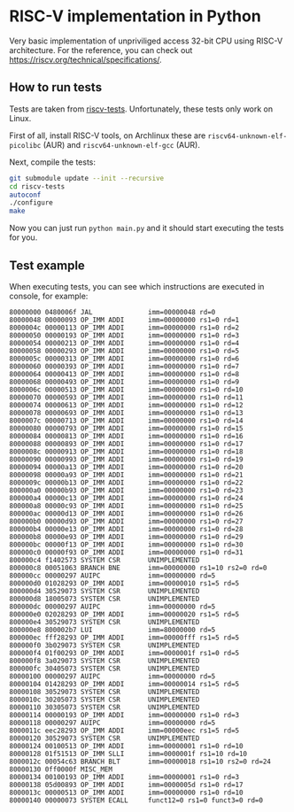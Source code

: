 # RISC-V implementation in Python

Very basic implementation of unpriviliged access 32-bit CPU using RISC-V architecture. For the reference, you can check out https://riscv.org/technical/specifications/.

## How to run tests

Tests are taken from [riscv-tests](https://github.com/riscv/riscv-tests/tree/30e15bf5e7bab7af7153aa9234613b12135304f2). Unfortunately, these tests only work on Linux.

First of all, install RISC-V tools, on Archlinux these are `riscv64-unknown-elf-picolibc` (AUR) and `riscv64-unknown-elf-gcc` (AUR).

Next, compile the tests:

```bash
git submodule update --init --recursive
cd riscv-tests
autoconf
./configure
make
```

Now you can just run `python main.py` and it should start executing the tests for you.

## Test example

When executing tests, you can see which instructions are executed in console, for example:

```
80000000 0480006f JAL              imm=00000048 rd=0
80000048 00000093 OP_IMM ADDI      imm=00000000 rs1=0 rd=1
8000004c 00000113 OP_IMM ADDI      imm=00000000 rs1=0 rd=2
80000050 00000193 OP_IMM ADDI      imm=00000000 rs1=0 rd=3
80000054 00000213 OP_IMM ADDI      imm=00000000 rs1=0 rd=4
80000058 00000293 OP_IMM ADDI      imm=00000000 rs1=0 rd=5
8000005c 00000313 OP_IMM ADDI      imm=00000000 rs1=0 rd=6
80000060 00000393 OP_IMM ADDI      imm=00000000 rs1=0 rd=7
80000064 00000413 OP_IMM ADDI      imm=00000000 rs1=0 rd=8
80000068 00000493 OP_IMM ADDI      imm=00000000 rs1=0 rd=9
8000006c 00000513 OP_IMM ADDI      imm=00000000 rs1=0 rd=10
80000070 00000593 OP_IMM ADDI      imm=00000000 rs1=0 rd=11
80000074 00000613 OP_IMM ADDI      imm=00000000 rs1=0 rd=12
80000078 00000693 OP_IMM ADDI      imm=00000000 rs1=0 rd=13
8000007c 00000713 OP_IMM ADDI      imm=00000000 rs1=0 rd=14
80000080 00000793 OP_IMM ADDI      imm=00000000 rs1=0 rd=15
80000084 00000813 OP_IMM ADDI      imm=00000000 rs1=0 rd=16
80000088 00000893 OP_IMM ADDI      imm=00000000 rs1=0 rd=17
8000008c 00000913 OP_IMM ADDI      imm=00000000 rs1=0 rd=18
80000090 00000993 OP_IMM ADDI      imm=00000000 rs1=0 rd=19
80000094 00000a13 OP_IMM ADDI      imm=00000000 rs1=0 rd=20
80000098 00000a93 OP_IMM ADDI      imm=00000000 rs1=0 rd=21
8000009c 00000b13 OP_IMM ADDI      imm=00000000 rs1=0 rd=22
800000a0 00000b93 OP_IMM ADDI      imm=00000000 rs1=0 rd=23
800000a4 00000c13 OP_IMM ADDI      imm=00000000 rs1=0 rd=24
800000a8 00000c93 OP_IMM ADDI      imm=00000000 rs1=0 rd=25
800000ac 00000d13 OP_IMM ADDI      imm=00000000 rs1=0 rd=26
800000b0 00000d93 OP_IMM ADDI      imm=00000000 rs1=0 rd=27
800000b4 00000e13 OP_IMM ADDI      imm=00000000 rs1=0 rd=28
800000b8 00000e93 OP_IMM ADDI      imm=00000000 rs1=0 rd=29
800000bc 00000f13 OP_IMM ADDI      imm=00000000 rs1=0 rd=30
800000c0 00000f93 OP_IMM ADDI      imm=00000000 rs1=0 rd=31
800000c4 f1402573 SYSTEM CSR       UNIMPLEMENTED
800000c8 00051063 BRANCH BNE       imm=00000000 rs1=10 rs2=0 rd=0
800000cc 00000297 AUIPC            imm=00000000 rd=5
800000d0 01028293 OP_IMM ADDI      imm=00000010 rs1=5 rd=5
800000d4 30529073 SYSTEM CSR       UNIMPLEMENTED
800000d8 18005073 SYSTEM CSR       UNIMPLEMENTED
800000dc 00000297 AUIPC            imm=00000000 rd=5
800000e0 02028293 OP_IMM ADDI      imm=00000020 rs1=5 rd=5
800000e4 30529073 SYSTEM CSR       UNIMPLEMENTED
800000e8 800002b7 LUI              imm=80000000 rd=5
800000ec fff28293 OP_IMM ADDI      imm=00000fff rs1=5 rd=5
800000f0 3b029073 SYSTEM CSR       UNIMPLEMENTED
800000f4 01f00293 OP_IMM ADDI      imm=0000001f rs1=0 rd=5
800000f8 3a029073 SYSTEM CSR       UNIMPLEMENTED
800000fc 30405073 SYSTEM CSR       UNIMPLEMENTED
80000100 00000297 AUIPC            imm=00000000 rd=5
80000104 01428293 OP_IMM ADDI      imm=00000014 rs1=5 rd=5
80000108 30529073 SYSTEM CSR       UNIMPLEMENTED
8000010c 30205073 SYSTEM CSR       UNIMPLEMENTED
80000110 30305073 SYSTEM CSR       UNIMPLEMENTED
80000114 00000193 OP_IMM ADDI      imm=00000000 rs1=0 rd=3
80000118 00000297 AUIPC            imm=00000000 rd=5
8000011c eec28293 OP_IMM ADDI      imm=00000eec rs1=5 rd=5
80000120 30529073 SYSTEM CSR       UNIMPLEMENTED
80000124 00100513 OP_IMM ADDI      imm=00000001 rs1=0 rd=10
80000128 01f51513 OP_IMM SLLI      imm=0000001f rs1=10 rd=10
8000012c 00054c63 BRANCH BLT       imm=00000018 rs1=10 rs2=0 rd=24
80000130 0ff0000f MISC_MEM
80000134 00100193 OP_IMM ADDI      imm=00000001 rs1=0 rd=3
80000138 05d00893 OP_IMM ADDI      imm=0000005d rs1=0 rd=17
8000013c 00000513 OP_IMM ADDI      imm=00000000 rs1=0 rd=10
80000140 00000073 SYSTEM ECALL     funct12=0 rs1=0 funct3=0 rd=0
```
